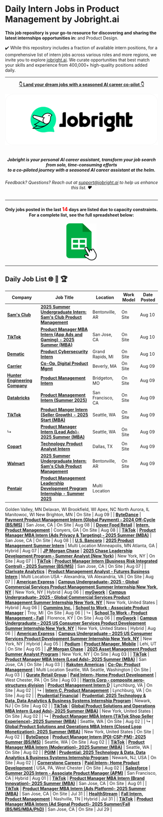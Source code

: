 
# Daily Intern Jobs in Product Management by Jobright.ai



**This job repository is your go-to resource for discovering and sharing the latest internships opportunities in:**  and Product Design.


✔️ While this repository includes a fraction of available intern positions, for a comprehensive list of intern jobs across various roles and more regions, we invite you to explore [jobright.ai](https://jobright.ai/?utm_campaign=1047&utm_source=git). We curate opportunities that best match your skills and experience from 400,000+ high-quality positions added daily.

---

<div align="center">
<p>
    <a href="https://jobright.ai/?utm_campaign=1047&utm_source=git"><b>👇 Land your dream jobs with a seasoned AI career co-pilot 👇</b></a>
    <br>
    <br>
    <a href="https://jobright.ai/?utm_campaign=1047&utm_source=git">
        <img src="./static/img/jrbtn.svg" alt="jobright.ai">
    </a>
    <br>
    <br>
    <i>
    <sub> 
        <h5>
        Jobright is your personal AI career assistant, transform your job search from solo, time-consuming efforts 
        <br>
        to a co-piloted journey with a seasoned AI career assistant at the helm.
        </h5>
    </sub>
    </i>
</p>
<p>
    <sub> 
        <h6>
            Feedback? Questions? Reach out at <a href="mailto:support@jobright.ai">support@jobright.ai</a> to help us enhance this list. ❤️
        </h6>
    </sub>
</p>

---
<h4>
Only jobs posted in the last <span style="color: red; font-weight: bold; font-size: larger;">14</span> days are listed due to capacity constraints.
<br>
For a complete list, see the full spreadsheet below:
</h4>
<a href="https://docs.google.com/spreadsheets/d/1YhCc56aBbm1h-oiGbAEtRlc2IVW-CRqN_fJjsRBPHpk/edit?gid=0#gid=0">
    <img src="./static/img/excel_icon.png" alt="excel_icon", style="width: 20%; height: 20%;">
</a>
</div>

---
## Daily Job List  🌐 🧭 🏆


<!-- Please leave a one line gap between this and the table TABLE_START (DO NOT CHANGE THIS LINE) -->

| Company | Job Title | Location | Work Model | Date Posted |
| ----- | --------- |  --------- | ---- | ------- |
| **[Sam's Club](http://www.samsclub.com)** | **[2025 Summer Undergraduate Intern: Sam's Club Product Management](https://jobright.ai/jobs/info/66b8bded73d4ded8cfba1b6d?utm_campaign=1047&utm_source=git)** | Bentonville, AR | On Site | Aug 10 |
| **[TikTok](https://www.tiktok.com)** | **[Product Manager MBA Intern (App Ads and Gaming) - 2025 Summer (MBA)](https://jobright.ai/jobs/info/669a5a2035fab870f631eedb?utm_campaign=1047&utm_source=git)** | San Jose, CA | On Site | Aug 10 |
| **[Dematic](http://www.dematic.com)** | **[Product Cybersecurity Intern](https://jobright.ai/jobs/info/669d0edd882781b0ee6b93d4?utm_campaign=1047&utm_source=git)** | Grand Rapids, MI | On Site | Aug 10 |
| **[Carrier](https://www.corporate.carrier.com)** | **[Co-Op, Digital Product Mgmt](https://jobright.ai/jobs/info/66b67317dc774d6b704ffa2b?utm_campaign=1047&utm_source=git)** | Beverly, MA | On Site | Aug 09 |
| **[Hunter Engineering Company](http://www.hunter.com)** | **[Product Management Intern](https://jobright.ai/jobs/info/66b666e4de44cfe992011f20?utm_campaign=1047&utm_source=git)** | Bridgeton, MO | On Site | Aug 09 |
| **[Databricks](https://databricks.com)** | **[Product Management Intern (Summer 2025)](https://jobright.ai/jobs/info/66b8bded73d4ded8cfba1b83?utm_campaign=1047&utm_source=git)** | San Francisco, CA | On Site | Aug 09 |
| **[TikTok](https://www.tiktok.com)** | **[Product Manger Intern (Seller Growth) - 2025 Start (MBA)](https://jobright.ai/jobs/info/66b613c9b6a41cebf81af50e?utm_campaign=1047&utm_source=git)** | Seattle, WA | On Site | Aug 09 |
| ↳ | **[Product Manager Intern (Lead Ads)- 2025 Summer (MBA)](https://jobright.ai/jobs/info/66b613c9b6a41cebf81af4f6?utm_campaign=1047&utm_source=git)** | Seattle, WA | On Site | Aug 09 |
| **[Copart](http://www.copart.com)** | **[Technology Product Analyst Intern](https://jobright.ai/jobs/info/66b890272b6c67273208831a?utm_campaign=1047&utm_source=git)** | Dallas, TX | On Site | Aug 09 |
| **[Walmart](http://www.walmart.com)** | **[2025 Summer Undergraduate Intern: Sam's Club Product Management](https://jobright.ai/jobs/info/66b66805aca1d7908652df75?utm_campaign=1047&utm_source=git)** | Bentonville, AR | On Site | Aug 09 |
| **[Pentair](http://www.pentair.com)** | **[Product Management Leadership Development Program Internship - Summer 2025](https://jobright.ai/jobs/info/66b664285b73754ad198c37a?utm_campaign=1047&utm_source=git)** | Multi Location
Golden Valley, MN
Delavan, WI
Brookfield, WI
Apex, NC
North Aurora, IL
Manitowoc, WI
New Brighton, MN | On Site | Aug 09 |
| **[ByteDance](http://bytedance.com)** | **[Payment Product Management Intern (Global Payment) - 2024 Off-Cycle (BS/MS)](https://jobright.ai/jobs/info/66b5548630be628d65c5b419?utm_campaign=1047&utm_source=git)** | San Jose, CA | On Site | Aug 08 |
| **[Dover Food Retail](https://www.dovercorporation.com/our-markets/refrigeration-and-food-equipment/)** | **[Intern, Product Management](https://jobright.ai/jobs/info/66b53b52dc850908ef54a92a?utm_campaign=1047&utm_source=git)** | Conyers, GA | On Site | Aug 08 |
| **[TikTok](https://www.tiktok.com)** | **[Product Manager MBA Intern (Ads Privacy & Targeting) - 2025 Summer (MBA)](https://jobright.ai/jobs/info/6698a1bc55add7f45fc70db4?utm_campaign=1047&utm_source=git)** | San Jose, CA | On Site | Aug 08 |
| **[U.S. Bancorp](http://www.usbank.com)** | **[2025 Product Management Summer Intern](https://jobright.ai/jobs/info/66b3f5eade85680dc379f2a2?utm_campaign=1047&utm_source=git)** | Multi Location
Minneapolis, MN
Atlanta, GA | Hybrid | Aug 07 |
| **[JP Morgan Chase](http://www.jpmorganchase.com)** | **[2025 Chase Leadership Development Program - Summer Analyst (New York)](https://jobright.ai/jobs/info/66b7bb360af9ce23fe38af3f?utm_campaign=1047&utm_source=git)** | New York, NY | On Site | Aug 07 |
| **[TikTok](https://www.tiktok.com)** | **[Product Manager Intern (Business Risk Integrated Control) - 2025 Summer (BS/MS)](https://jobright.ai/jobs/info/6697228ff11ecbc261d9110d?utm_campaign=1047&utm_source=git)** | San Jose, CA | On Site | Aug 07 |
| **[Clarivate Analytics](http://clarivate.com)** | **[Product Management Analyst - Futures Business Intern](https://jobright.ai/jobs/info/66b3c0b9d2f4c95ab62e02f7?utm_campaign=1047&utm_source=git)** | Multi Location
USA - Alexandria, VA
Alexandria, VA | On Site | Aug 07 |
| **[American Express](http://www.americanexpress.com)** | **[Campus Undergraduate- 2025 - Global Commercial Services Product Management Summer Internship New York, NY](https://jobright.ai/jobs/info/66b29b94e56a43eef61f4933?utm_campaign=1047&utm_source=git)** | New York, NY | Hybrid | Aug 06 |
| **[myGwork](https://www.mygwork.com/en/)** | **[Campus Undergraduate- 2025 - Global Commercial Services Product Management Summer Internship New York, NY](https://jobright.ai/jobs/info/66b28ef446c72da2f5950e46?utm_campaign=1047&utm_source=git)** | New York, United States | Hybrid | Aug 06 |
| **[Cummins Inc.](https://www.cummins.com/)** | **[School to Work - Associate Product Manager](https://jobright.ai/jobs/info/66954b6e092dd0811e080f51?utm_campaign=1047&utm_source=git)** | Troy, MI | On Site | Aug 06 |
| ↳ | **[School To Work - Product Management  - Fall](https://jobright.ai/jobs/info/66953864a8e2a2a8f300d2c8?utm_campaign=1047&utm_source=git)** | Florence, KY | On Site | Aug 06 |
| **[myGwork](https://www.mygwork.com/en/)** | **[Campus Undergraduate – 2025 US Consumer Services Product Development Summer Internship New York, NY](https://jobright.ai/jobs/info/66b1762e754be12cc5131200?utm_campaign=1047&utm_source=git)** | New York, United States | Hybrid | Aug 06 |
| **[American Express](http://www.americanexpress.com)** | **[Campus Undergraduate – 2025 US Consumer Services Product Development Summer Internship New York, NY](https://jobright.ai/jobs/info/66b148be1989281ef3c27097?utm_campaign=1047&utm_source=git)** | New York, NY | Hybrid | Aug 05 |
| **[Podium](https://www.podium.com)** | **[Product Manager, Mobile](https://jobright.ai/jobs/info/66b106d4e5736bdde990199e?utm_campaign=1047&utm_source=git)** | Lehi, UT | On Site | Aug 05 |
| **[JP Morgan Chase](http://www.jpmorganchase.com)** | **[2025 Asset Management Product Summer Analyst Program](https://jobright.ai/jobs/info/66b763420161b11b0c283b10?utm_campaign=1047&utm_source=git)** | New York, NY | On Site | Aug 03 |
| **[TikTok](https://www.tiktok.com)** | **[Product Manager MBA Intern (Lead Ads)- 2025 Summer (MBA)](https://jobright.ai/jobs/info/66aa1a6d3f222fa8f7a44c11?utm_campaign=1047&utm_source=git)** | San Jose, CA | On Site | Aug 03 |
| **[Rakuten Americas](http://rakuten.us)** | **[Co-Op: Product Management](https://jobright.ai/jobs/info/6677ce0674ec1a95a89afdb7?utm_campaign=1047&utm_source=git)** | Multi Location
Seattle, WA
Seattle, Washington | On Site | Aug 03 |
| **[Qurate Retail Group](https://www.qurateretailgroup.com/)** | **[Paid Intern- Home Product Development](https://jobright.ai/jobs/info/66adad806e76a962e84a7a54?utm_campaign=1047&utm_source=git)** | West Chester, PA | On Site | Aug 03 |
| **[Harris Corp - composite aero-structures division](https://www.l3harris.com/)** | **[Product Management Intern D](https://jobright.ai/jobs/info/66ad1fafbfd6d682d163d43f?utm_campaign=1047&utm_source=git)** | Lynchburg, VA | On Site | Aug 02 |
| ↳ | **[Intern C, Product Management](https://jobright.ai/jobs/info/66ad1fafbfd6d682d163d43a?utm_campaign=1047&utm_source=git)** | Lynchburg, VA | On Site | Aug 02 |
| **[Prudential Financial](http://www.prudential.com)** | **[Prudential: 2025 Technology & Data, Data Analytics & Business Systems Internship Program](https://jobright.ai/jobs/info/66ae465655964dcd7bc19d03?utm_campaign=1047&utm_source=git)** | Newark, NJ | On Site | Aug 02 |
| **[TikTok](https://www.tiktok.com)** | **[Global Product Solutions and Operations MBA Intern (Lead Ads)- 2025 Summer (MBA)](https://jobright.ai/jobs/info/66accdaabcfe7b9629d5ec61?utm_campaign=1047&utm_source=git)** | New York, United States | On Site | Aug 02 |
| ↳ | **[Product Manager MBA Intern (TikTok Shop Seller Experience)- 2025 Summer (MBA)](https://jobright.ai/jobs/info/66accdaabcfe7b9629d5ec58?utm_campaign=1047&utm_source=git)** | Seattle, WA | On Site | Aug 02 |
| ↳ | **[Global Product Solutions and Operations MBA Intern (Closed Loop Monetization)- 2025 Summer (MBA)](https://jobright.ai/jobs/info/66acb8e8f21cf708e2b4cf49?utm_campaign=1047&utm_source=git)** | New York, United States | On Site | Aug 02 |
| **[ByteDance](http://bytedance.com)** | **[Product Manager Intern (PDI-CSP-PM)- 2025 Summer (BS/MS)](https://jobright.ai/jobs/info/66ac9454b3297a4e03db81b5?utm_campaign=1047&utm_source=git)** | Seattle, WA | On Site | Aug 02 |
| **[TikTok](https://www.tiktok.com)** | **[Product Manager MBA Intern (Moderation)- 2025 Summer (MBA)](https://jobright.ai/jobs/info/66adab3a61a7ac5d3177e889?utm_campaign=1047&utm_source=git)** | Seattle, WA | On Site | Aug 02 |
| **[PGIM](https://www.pgim.com)** | **[Prudential: 2025 Technology & Data, Data Analytics & Business Systems Internship Program](https://jobright.ai/jobs/info/66ac8a25b556873e6d502369?utm_campaign=1047&utm_source=git)** | Newark, NJ, USA | On Site | Aug 02 |
| **[Cornerstone Careers](http://www.ccsginc.com)** | **[Paid Intern- Home Product Development](https://jobright.ai/jobs/info/66ae35ee8ffbb48a1c6e845e?utm_campaign=1047&utm_source=git)** | USA, PA, West Chester | On Site | Aug 02 |
| **[Salesforce](https://www.salesforce.com)** | **[Summer 2025 Intern - Associate Product Manager (APM)](https://jobright.ai/jobs/info/66abc65d0078786fdb985358?utm_campaign=1047&utm_source=git)** | San Francisco, CA | Hybrid | Aug 01 |
| **[TikTok](https://www.tiktok.com)** | **[Product Manager MBA Intern (Brand Innovation)- 2025 Summer (MBA)](https://jobright.ai/jobs/info/66ab68aa665ebbd4c2364aef?utm_campaign=1047&utm_source=git)** | San Jose, CA | On Site | Aug 01 |
| **[TikTok](https://www.tiktok.com)** | **[Product Manager MBA Intern (Ads Platform)- 2025 Summer (MBA)](https://jobright.ai/jobs/info/66aa1a6d3f222fa8f7a44bf5?utm_campaign=1047&utm_source=git)** | San Jose, CA | On Site | Jul 31 |
| **[HealthStream](http://www.healthstream.com)** | **[Fall Intern, Product Management](https://jobright.ai/jobs/info/668fd7dfd38b7377a4fa9063?utm_campaign=1047&utm_source=git)** | Nashville, TN | Hybrid | Jul 31 |
| **[TikTok](https://www.tiktok.com)** | **[Product Manager MBA Intern (Ad Signal Product)- 2025 Summer/Fall (BS/MS/MBA/PhD)](https://jobright.ai/jobs/info/66a81b30fa706e9dba460f00?utm_campaign=1047&utm_source=git)** | San Jose, CA | On Site | Jul 29 |
<!-- Please leave a one line gap between this and the table TABLE_END (DO NOT CHANGE THIS LINE) -->
